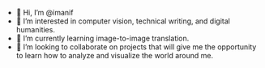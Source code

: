 - 👋 Hi, I’m @imanif
- 👀 I’m interested in computer vision, technical writing, and digital humanities.
- 🌱 I’m currently learning image-to-image translation.
- 💞️ I’m looking to collaborate on projects that will give me the opportunity to learn how to analyze and visualize the world around me.

<!---
imanif/imanif is a ✨ special ✨ repository because its `README.md` (this file) appears on your GitHub profile.
You can click the Preview link to take a look at your changes.
--->
